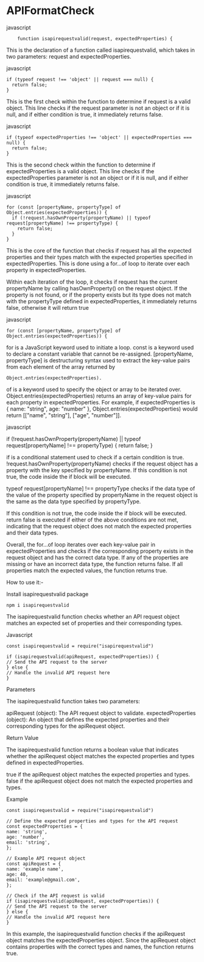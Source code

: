 # APIFormatCheck

javascript

        function isapirequestvalid(request, expectedProperties) {

This is the declaration of a function called isapirequestvalid, which takes in two parameters: request and expectedProperties.

javascript

	if (typeof request !== 'object' || request === null) {
	  return false;
	}

This is the first check within the function to determine if request is a valid object. This line checks if the request parameter is not an object or if it is null, and if either condition is true, it immediately returns false.

javascript

	if (typeof expectedProperties !== 'object' || expectedProperties === null) {
	  return false;
	}

This is the second check within the function to determine if expectedProperties is a valid object. This line checks if the expectedProperties parameter is not an object or if it is null, and if either condition is true, it immediately returns false.

javascript

	for (const [propertyName, propertyType] of Object.entries(expectedProperties)) {
	  if (!request.hasOwnProperty(propertyName) || typeof request[propertyName] !== propertyType) {
	    return false;
	  }
	}

This is the core of the function that checks if request has all the expected properties and their types match with the expected properties specified in expectedProperties. This is done using a for...of loop to iterate over each property in expectedProperties.

Within each iteration of the loop, it checks if request has the current propertyName by calling hasOwnProperty() on the request object. If the property is not found, or if the property exists but its type does not match with the propertyType defined in expectedProperties, it immediately returns false, otherwise it will return true

javascript

    for (const [propertyName, propertyType] of Object.entries(expectedProperties)) {

for is a JavaScript keyword used to initiate a loop.
const is a keyword used to declare a constant variable that cannot be re-assigned.
[propertyName, propertyType] is destructuring syntax used to extract the key-value pairs from each element of the array returned by

    Object.entries(expectedProperties).
    
of is a keyword used to specify the object or array to be iterated over.
Object.entries(expectedProperties) returns an array of key-value pairs for each property in expectedProperties. For example, if expectedProperties is { name: "string", age: "number" }, Object.entries(expectedProperties) would return [["name", "string"], ["age", "number"]].

javascript

   if (!request.hasOwnProperty(propertyName) || typeof request[propertyName] !== propertyType) {
     return false;
   }

if is a conditional statement used to check if a certain condition is true.
!request.hasOwnProperty(propertyName) checks if the request object has a property with the key specified by propertyName. If this condition is not true, the code inside the if block will be executed.

typeof request[propertyName] !== propertyType checks if the data type of the value of the property specified by propertyName in the request object is the same as the data type specified by propertyType. 

If this condition is not true, the code inside the if block will be executed.
return false is executed if either of the above conditions are not met, indicating that the request object does not match the expected properties and their data types.

Overall, the for...of loop iterates over each key-value pair in expectedProperties and checks if the corresponding property exists in the request object and has the correct data type. If any of the properties are missing or have an incorrect data type, the function returns false. If all properties match the expected values, the function returns true.


How to use it:-

Install isapirequestvalid package

    npm i isapirequestvalid


The isapirequestvalid function checks whether an API request object matches an expected set of properties and their corresponding types.

Javascript

    const isapirequestvalid = require("isapirequestvalid")

    if (isapirequestvalid(apiRequest, expectedProperties)) {
    // Send the API request to the server
    } else {
    // Handle the invalid API request here
    }

Parameters

The isapirequestvalid function takes two parameters:

apiRequest (object): The API request object to validate.
expectedProperties (object): An object that defines the expected properties and their corresponding types for the apiRequest object.

Return Value

The isapirequestvalid function returns a boolean value that indicates whether the apiRequest object matches the expected properties and types defined in expectedProperties.

true if the apiRequest object matches the expected properties and types.
false if the apiRequest object does not match the expected properties and types.


Example

    const isapirequestvalid = require("isapirequestvalid")

    // Define the expected properties and types for the API request
    const expectedProperties = {
    name: 'string',
    age: 'number',
    email: 'string',
    };

    // Example API request object
    const apiRequest = {
    name: 'example name',
    age: 40,
    email: 'example@gmail.com',
    };

    // Check if the API request is valid
    if (isapirequestvalid(apiRequest, expectedProperties)) {
    // Send the API request to the server
    } else {
    // Handle the invalid API request here
    }


In this example, the isapirequestvalid function checks if the apiRequest object matches the expectedProperties object. Since the apiRequest object contains properties with the correct types and names, the function returns true.


